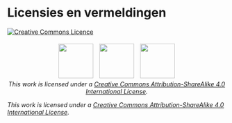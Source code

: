 # Licensies en vermeldingen

<a rel="license" href="http://creativecommons.org/licenses/by-sa/4.0/"><img alt="Creative Commons Licence" style="border-width:0" src="https://i.creativecommons.org/l/by-sa/4.0/88x31.png" /></a>

<div style="text-align: center;">
<img src="https://creativecommons.org/images/deed/svg/cc_blue.svg" height="80" width="80" style="padding:5px"/>
<img src="https://creativecommons.org/images/deed/svg/attribution_icon_blue.svg" height="80" width="80" style="padding:5px"/>
<img src="https://creativecommons.org/images/deed/svg/sa_blue.svg" height="80" width="80" style="padding:5px"/> <br />
<i>This work is licensed under a <a rel="license" href="http://creativecommons.org/licenses/by-sa/4.0/">Creative Commons Attribution-ShareAlike 4.0 International License</a>.</i>
</div>

<i>This work is licensed under a <a rel="license" href="http://creativecommons.org/licenses/by-sa/4.0/">Creative Commons Attribution-ShareAlike 4.0 International License</a>.</i>
